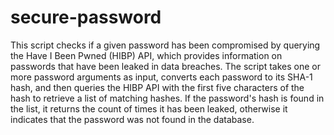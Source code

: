 # secure-password

This script checks if a given password has been compromised by querying the Have I Been Pwned (HIBP) API, which provides information on passwords that have been leaked in data breaches. The script takes one or more password arguments as input, converts each password to its SHA-1 hash, and then queries the HIBP API with the first five characters of the hash to retrieve a list of matching hashes. If the password's hash is found in the list, it returns the count of times it has been leaked, otherwise it indicates that the password was not found in the database.
